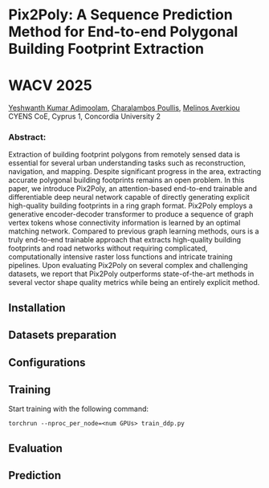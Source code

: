 # Pix2Poly: A Sequence Prediction Method for End-to-end Polygonal Building Footprint Extraction

# WACV 2025

[Yeshwanth Kumar Adimoolam](), [Charalambos Poullis](), [Melinos Averkiou]()
CYENS CoE, Cyprus 1, Concordia University 2

### Abstract:

Extraction of building footprint polygons from remotely sensed data is essential for several urban understanding tasks such as reconstruction, navigation, and mapping. Despite significant progress in the area, extracting accurate polygonal building footprints remains an open problem. In this paper, we introduce Pix2Poly, an attention-based end-to-end trainable and differentiable deep neural network capable of directly generating explicit high-quality building footprints in a ring graph format. Pix2Poly employs a generative encoder-decoder transformer to produce a sequence of graph vertex tokens whose connectivity information is learned by an optimal matching network. Compared to previous graph learning methods, ours is a truly end-to-end trainable approach that extracts high-quality building footprints and road networks without requiring complicated, computationally intensive raster loss functions and intricate training pipelines. Upon evaluating Pix2Poly on several complex and challenging datasets, we report that Pix2Poly outperforms state-of-the-art methods in several vector shape quality metrics while being an entirely explicit method.

## Installation

## Datasets preparation

## Configurations

## Training

Start training with the following command:

```
torchrun --nproc_per_node=<num GPUs> train_ddp.py 
```

## Evaluation

## Prediction
